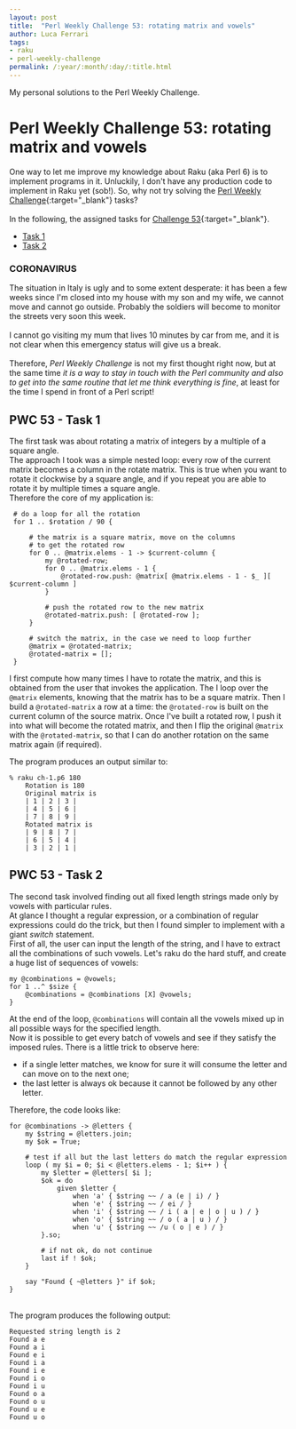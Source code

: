 ```yaml
---
layout: post
title:  "Perl Weekly Challenge 53: rotating matrix and vowels"
author: Luca Ferrari
tags:
- raku
- perl-weekly-challenge
permalink: /:year/:month/:day/:title.html
---
```

My personal solutions to the Perl Weekly Challenge.

# Perl Weekly Challenge 53: rotating matrix and vowels

One way to let me improve my knowledge about Raku (aka Perl 6) is to implement programs in it.
Unluckily, I don't have any production code to implement in Raku yet (sob!).
So, why not try solving the [Perl Weekly Challenge](https://perlweeklychallenge.org/){:target="_blank"} tasks?
<br/>
<br/>
In the following, the assigned tasks for [Challenge 53](https://perlweeklychallenge.org/blog/perl-weekly-challenge-053/){:target="_blank"}.
<br/>
- [Task 1](#task1)
- [Task 2](#task2)


### CORONAVIRUS
The situation in Italy is ugly and to some extent desperate: it has been a few weeks since I'm closed into my house with my son and my wife, we cannot move and cannot go outside. Probably the soldiers will become to monitor the streets very soon this week.
<br/>
<br/>
I cannot go visiting my mum that lives 10 minutes by car from me, and it is not clear when this emergency status will give us a break.
<br/>
<br/>
Therefore, *Perl Weekly Challenge* is not my first thought right now, but at the same time *it is a way to stay in touch with the Perl community and also to get into the same routine that let me think everything is fine*, at least for the time I spend in front of a Perl script!


<a name="task1"></a>
## PWC 53 - Task 1

The first task was about rotating a matrix of integers by a multiple of a square angle.
<br/>
The approach I took was a simple nested loop: every row of the current matrix becomes a column in the rotate matrix. This is true when you want to rotate it clockwise by a square angle, and if you repeat you are able to rotate it by multiple times a square angle.
<br/>
Therefore the core of my application is:


```perl6
 # do a loop for all the rotation
 for 1 .. $rotation / 90 {

     # the matrix is a square matrix, move on the columns
     # to get the rotated row
     for 0 .. @matrix.elems - 1 -> $current-column {
         my @rotated-row;
         for 0 .. @matrix.elems - 1 {
             @rotated-row.push: @matrix[ @matrix.elems - 1 - $_ ][ $current-column ]
         }

         # push the rotated row to the new matrix
         @rotated-matrix.push: [ @rotated-row ];
     }

     # switch the matrix, in the case we need to loop further
     @matrix = @rotated-matrix;
     @rotated-matrix = [];
 }
```

I first compute how many times I have to rotate the matrix, and this is obtained from the user that invokes the application.
The I loop over the `@matrix` elements, knowing that the matrix has to be a square matrix. Then I build a `@rotated-matrix` a row at a time: the `@rotated-row` is built on the current column of the source matrix. Once I've built a rotated row, I push it into what will become the rotated matrix, and then I flip the original `@matrix` with the `@rotated-matrix`, so that I can do another rotation on the same matrix again (if required).
<br/>

The program produces an output similar to:

```perl6
% raku ch-1.p6 180
    Rotation is 180
    Original matrix is 
    | 1 | 2 | 3 | 
    | 4 | 5 | 6 | 
    | 7 | 8 | 9 | 
    Rotated matrix is 
    | 9 | 8 | 7 | 
    | 6 | 5 | 4 | 
    | 3 | 2 | 1 | 
```


<a name="task2"></a>
## PWC 53 - Task 2

The second task involved finding out all fixed length strings made only by vowels with particular rules.
<br/>
At glance I thought a regular expression, or a combination of regular expressions could do the trick, but then I found simpler to implement with a giant *switch* statement.
<br/>
First of all, the user can input the length of the string, and I have to extract all the combinations of such vowels. Let's raku do the hard stuff, and create a huge list of sequences of vowels:

```perl6
my @combinations = @vowels;
for 1 ..^ $size {
    @combinations = @combinations [X] @vowels;
}
```

At the end of the loop, `@combinations` will contain all the vowels mixed up in all possible ways for the specified length.
<br/>
Now it is possible to get every batch of vowels and see if they satisfy the imposed rules. There is a little trick to observe here:
- if a single letter matches, we know for sure it will consume the letter and can move on to the next one;
- the last letter is always ok because it cannot be followed by any other letter.

Therefore, the code looks like:

```perl6
for @combinations -> @letters {
    my $string = @letters.join;
    my $ok = True;

    # test if all but the last letters do match the regular expression
    loop ( my $i = 0; $i < @letters.elems - 1; $i++ ) {
        my $letter = @letters[ $i ];
        $ok = do 
            given $letter {
                when 'a' { $string ~~ / a (e | i) / }
                when 'e' { $string ~~ / ei / }
                when 'i' { $string ~~ / i ( a | e | o | u ) / }
                when 'o' { $string ~~ / o ( a | u ) / }
                when 'u' { $string ~~ /u ( o | e ) / }
        }.so;

        # if not ok, do not continue
        last if ! $ok;
    }

    say "Found { ~@letters }" if $ok;
}
```

<br/>
The program produces the following output:

```perl6
Requested string length is 2 
Found a e
Found a i
Found e i
Found i a
Found i e
Found i o
Found i u
Found o a
Found o u
Found u e
Found u o
```
